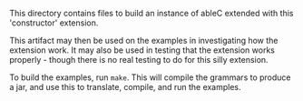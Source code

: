 This directory contains files to build an instance of ableC extended
with this 'constructor' extension.

This artifact may then be used on the examples in investigating how
the extension work.  It may also be used in testing that the extension
works properly - though there is no real testing to do for this silly
extension.

To build the examples, run `make`.  This will compile the grammars to
produce a jar, and use this to translate, compile, and run the examples.
